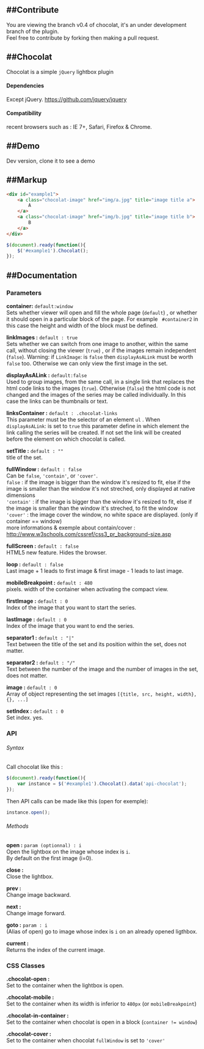 ##Contribute
-----------  
You are viewing the branch v0.4 of chocolat, it's an under development branch of the plugin.  
Feel free to contribute by forking then making a pull request.  

##Chocolat
-----------
Chocolat is a simple `jQuery` lightbox plugin

#### Dependencies

Except jQuery. https://github.com/jquery/jquery

#### Compatibility
recent browsers such as :
IE 7+, Safari, Firefox & Chrome.

##Demo
-----------
Dev version, clone it to see a demo  

##Markup
-----------
```html
<div id="example1">
    <a class="chocolat-image" href="img/a.jpg" title="image title a">
        A
    </a>
    <a class="chocolat-image" href="img/b.jpg" title="image title b">
        B
    </a>
</div>
```

```js
$(document).ready(function(){
    $('#example1').Chocolat();
});
```

##Documentation
-----------

### Parameters
**container:** `default:window`  
Sets whether viewer will open and fill the whole page (`default`)  , or whether it should open in a particular block of the page. For example ` #container2`  in this case the height and width of the block must be defined.  

**linkImages :**   `default : true `  
Sets whether we can switch from one image to another, within the same call, without closing the viewer (`true`) , or if the images remain independent (`false`).
Warning: if `LinkImage`: is `false` then `displayAsALink` must be worth `false` too. Otherwise we can only view the first image in the set.   
  
**displayAsALink :** `default:false`  
Used to group images, from the same call, in a single link that replaces the html code links to the images (`true`). Otherwise (`false`) the html code is not changed and the images of the series may be called individually. In this case the links can be thumbnails or text.  
  
**linksContainer :**  `default : .chocolat-links`  
This parameter must be the selector of an element `ul` . When `displayAsALink`: is set to `true` this parameter define in which element the link calling the series will be created. If not set the link will be created before the element on which chocolat is called.  
  
**setTitle :**  `default : ""`  
title of the set.  
  
**fullWindow :**  `default : false`  
Can be `false`, `'contain'`, or `'cover'`.  
`false` : if the image is bigger than the window it's resized to fit, else if the image is smaller than the window it's not streched, only displayed at native dimensions  
`'contain'` :  if the image is bigger than the window it's resized to fit, else if the image is smaller than the window it's streched, to fit the window  
`'cover'` :  the image cover the window, no white space are displayed. (only if container == window)  
more informations & exemple about contain/cover : http://www.w3schools.com/cssref/css3_pr_background-size.asp   
  
**fullScreen :**  `default : false`  
HTML5 new feature. Hides the browser. 
  
**loop :**  `default : false`  
Last image + 1 leads to first image & first image - 1 leads to last image.  
  
**mobileBreakpoint :**  `default : 480`  
pixels. width of the container when activating the compact view.   
  
**firstImage  :**  `default : 0`  
Index of the image that you want to start the series.  
  
**lastImage  :**  `default : 0`  
Index of the image that you want to end the series.  
  
**separator1 :**  `default : "|"`  
Text between the title of the set and its position within the set, does not matter.
  
**separator2 :**  `default : "/"`  
Text between the number of the image and the number of images in the set, does not matter. 
  
**image  :**  `default : 0`  
Array of object representing the set images `[{title, src, height, width}, {}, ...]`  
   
**setIndex  :**  `default : 0`   
Set index. yes.
   
### API

###### Syntax
Call chocolat like this :  
```js
$(document).ready(function(){
    var instance = $('#example1').Chocolat().data('api-chocolat');
});
```

Then API calls can be made like this (open for exemple):  
```js
instance.open();
```
  
###### Methods
**open  :**  `param (optionnal) : i`   
Open the lightbox on the image whose index is `i`.  
By default on the first image (i=0).  

**close  :**    
Close the lightbox.  

**prev  :**    
Change image backward.  
  
**next  :**    
Change image forward.  
  
**goto  :**  `param : i`   
(Alias of open)  go to image whose index is `i` on an already opened ligthbox.  

**current  :**  
Returns the index of the current image.  
 
### CSS Classes

**.chocolat-open  :**  
Set to the container when the lightbox is open.  

**.chocolat-mobile  :**  
Set to the container when its width is inferior to `480px` (or `mobileBreakpoint`)  

**.chocolat-in-container  :**  
Set to the container when chocolat is open in a block (`container != window`)  
  
**.chocolat-cover  :**  
Set to the container when chocolat `fullWindow` is set to `'cover'`